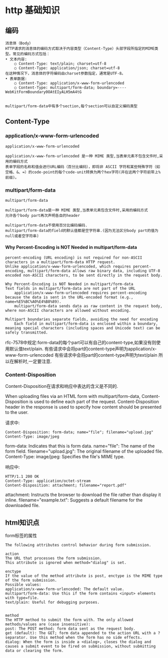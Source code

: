 # http 基础知识


## 编码
```text
消息体（Body）
HTTP请求的消息体的编码方式取决于内容类型（Content-Type）头部字段所指定的MIME类型。常见的编码方式包括：
• 文本内容:
    ○ Content-Type: text/plain; charset=utf-8
    ○ Content-Type: application/json; charset=utf-8
在这种情况下，消息体的字符编码由charset参数指定，通常是UTF-8。
• 表单数据:
    ○ Content-Type: application/x-www-form-urlencoded
    ○ Content-Type: multipart/form-data; boundary=----WebKitFormBoundary0OAtEIyALH5mA4tG


multipart/form-data中有多个section,每个section可以自定义编码类型

```

## Content-Type

### application/x-www-form-urlencoded
```text
application/x-www-form-urlencoded

application/x-www-form-urlencoded 是一种 MIME 类型,当表单元素不包含文件时,采用的编码方式
表单字段的名称和值会进行URL编码（百分比编码），即将非 ASCII 字符和某些特殊字符（如空格、&、=）的code-point的每个code-unit转换为两个hex字符(并在这两个字符前带上%前缀)。
```

### multipart/form-data
```text
multipart/form-data

multipart/form-data是一种 MIME 类型,当表单元素包含文件时,采用的编码方式
允许各个body part再次声明各自的header

multipart/form-data不使用百分比编码编码.
multipart/form-data的field的默认值都是空字符串.(因为无法区分body part的值为null或者空字符串)
```

#### Why Percent-Encoding is NOT Needed in multipart/form-data
```text
percent-encoding (URL encoding) is not required for non-ASCII characters in a multipart/form-data HTTP request. 
Unlike application/x-www-form-urlencoded, which requires percent-encoding, multipart/form-data allows raw binary data, including UTF-8 encoded non-ASCII characters, to be sent directly in the request body.

Why Percent-Encoding is NOT Needed in multipart/form-data
Text fields in multipart/form-data are not part of the URL
    application/x-www-form-urlencoded requires percent-encoding because the data is sent in the URL-encoded format (e.g., name=%E5%BC%A0%E4%B8%89).
    multipart/form-data sends data as raw content in the request body, where non-ASCII characters are allowed without encoding.

Multipart boundaries separate fields, avoiding the need for encoding
    Each field in multipart/form-data is enclosed within a boundary, meaning special characters (including spaces and Unicode text) can be safely transmitted.
```

rfc-7578中规定:form-data的每个part可以有自己的content-type,如果没有则使用默认值text/plain.
有些请求中会将part的content-type声明为application/x-www-form-urlencoded
有些请求中会将part的content-type声明为text/plain
所以在解析时,一定要注意.







### Content-Disposition

Content-Disposition在请求和响应中表达的含义是不同的.

When uploading files via an HTML form with multipart/form-data, Content-Disposition is used to define each part of the request.
Content-Disposition header in the response is used to specify how content should be presented to the user.

请求中:
```text
Content-Disposition: form-data; name="file"; filename="upload.jpg"
Content-Type: image/jpeg
```
form-data: Indicates that this is form data.
name="file": The name of the form field.
filename="upload.jpg": The original filename of the uploaded file.
Content-Type: image/jpeg: Specifies the file's MIME type.


响应中:
```text
HTTP/1.1 200 OK
Content-Type: application/octet-stream
Content-Disposition: attachment; filename="report.pdf"
```
attachment: Instructs the browser to download the file rather than display it inline.
filename="example.txt": Suggests a default filename for the downloaded file.


## html知识点

form标签的属性
```text
The following attributes control behavior during form submission.

action
The URL that processes the form submission. 
This attribute is ignored when method="dialog" is set.

enctype
If the value of the method attribute is post, enctype is the MIME type of the form submission. 
Possible values:
application/x-www-form-urlencoded: The default value.
multipart/form-data: Use this if the form contains <input> elements with type=file.
text/plain: Useful for debugging purposes.


method
The HTTP method to submit the form with. The only allowed methods/values are (case insensitive):
post: The POST method; form data sent as the request body.
get (default): The GET; form data appended to the action URL with a ? separator. Use this method when the form has no side effects.
dialog: When the form is inside a <dialog>, closes the dialog and causes a submit event to be fired on submission, without submitting data or clearing the form.
```